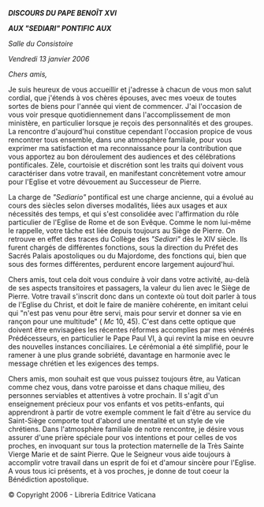 ***DISCOURS DU PAPE BENOÎT XVI***

***AUX "SEDIARI" PONTIFIC*** ***AUX***

*Salle du Consistoire*

*Vendredi 13 janvier 2006*

*Chers amis,*

Je suis heureux de vous accueillir et j'adresse à chacun de vous mon salut cordial, que j'étends à vos chères épouses, avec mes voeux de toutes sortes de biens pour l'année qui vient de commencer. J'ai l'occasion de vous voir presque quotidiennement dans l'accomplissement de mon ministère, en particulier lorsque je reçois des personnalités et des groupes. La rencontre d'aujourd'hui constitue cependant l'occasion propice de vous rencontrer tous ensemble, dans une atmosphère familiale, pour vous exprimer ma satisfaction et ma reconnaissance pour la contribution que vous apportez au bon déroulement des audiences et des célébrations pontificales. Zèle, courtoisie et discrétion sont les traits qui doivent vous caractériser dans votre travail, en manifestant concrètement votre amour pour l'Eglise et votre dévouement au Successeur de Pierre.

La charge de *"Sediario"* pontifical est une charge ancienne, qui a évolué au cours des siècles selon diverses modalités, liées aux usages et aux nécessités des temps, et qui s'est consolidée avec l'affirmation du rôle particulier de l'Eglise de Rome et de son Evêque. Comme le nom lui-même le rappelle, votre tâche est liée depuis toujours au Siège de Pierre. On retrouve en effet des traces du Collège des *"Sediari"* dès le XIV siècle. Ils furent chargés de différentes fonctions, sous la direction du Préfet des Sacrés Palais apostoliques ou du Majordome, des fonctions qui, bien que sous des formes différentes, perdurent encore largement aujourd'hui.

Chers amis, tout cela doit vous conduire à voir dans votre activité, au-delà de ses aspects transitoires et passagers, la valeur du lien avec le Siège de Pierre. Votre travail s'inscrit donc dans un contexte où tout doit parler à tous de l'Eglise du Christ, et doit le faire de manière cohérente, en imitant celui qui "n'est pas venu pour être servi, mais pour servir et donner sa vie en rançon pour une multitude" ( *Mc* 10, 45). C'est dans cette optique que doivent être envisagées les récentes réformes accomplies par mes vénérés Prédécesseurs, en particulier le Pape Paul VI, à qui revint la mise en oeuvre des nouvelles instances conciliaires. Le cérémonial a été simplifié, pour le ramener à une plus grande sobriété, davantage en harmonie avec le message chrétien et les exigences des temps.

Chers amis, mon souhait est que vous puissez toujours être, au Vatican comme chez vous, dans votre paroisse et dans chaque milieu, des personnes serviables et attentives à votre prochain. Il s'agit d'un enseignement précieux pour vos enfants et vos petits-enfants, qui apprendront à partir de votre exemple comment le fait d'être au service du Saint-Siège comporte tout d'abord une mentalité et un style de vie chrétiens. Dans l'atmosphère familiale de notre rencontre, je désire vous assurer d'une prière spéciale pour vos intentions et pour celles de vos proches, en invoquant sur tous la protection maternelle de la Très Sainte Vierge Marie et de saint Pierre. Que le Seigneur vous aide toujours à accomplir votre travail dans un esprit de foi et d'amour sincère pour l'Eglise. A vous tous ici présents, et à vos proches, je donne de tout coeur la Bénédiction apostolique.

© Copyright 2006 - Libreria Editrice Vaticana